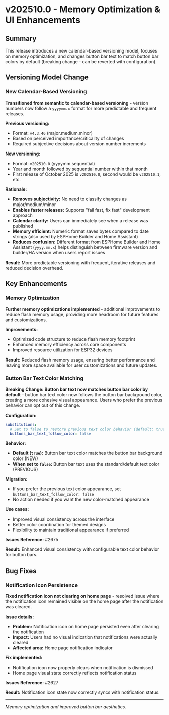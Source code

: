 # v202510.0 - Memory Optimization & UI Enhancements

## Summary

This release introduces a new calendar-based versioning model, focuses on memory optimization,
and changes button bar text to match button bar colors by default (breaking change - can be
reverted with configuration).

## Versioning Model Change

### New Calendar-Based Versioning

**Transitioned from semantic to calendar-based versioning** - version numbers now follow a
`yyyymm.x` format for more predictable and frequent releases.

**Previous versioning:**
- Format: `v4.3.46` (major.medium.minor)
- Based on perceived importance/criticality of changes
- Required subjective decisions about version number increments

**New versioning:**
- Format: `v202510.0` (yyyymm.sequential)
- Year and month followed by sequential number within that month
- First release of October 2025 is `v202510.0`, second would be `v202510.1`, etc.

**Rationale:**
- **Removes subjectivity:** No need to classify changes as major/medium/minor
- **Enables faster releases:** Supports "fail fast, fix fast" development approach
- **Calendar clarity:** Users can immediately see when a release was published
- **Memory efficient:** Numeric format saves bytes compared to date strings (also used by
  ESPHome Builder and Home Assistant)
- **Reduces confusion:** Different format from ESPHome Builder and Home Assistant (`yyyy.mm.x`)
  helps distinguish between firmware version and builder/HA version when users report issues

**Result:** More predictable versioning with frequent, iterative releases and reduced decision overhead.

## Key Enhancements

### Memory Optimization

**Further memory optimizations implemented** - additional improvements to reduce flash memory
usage, providing more headroom for future features and customizations.

**Improvements:**
- Optimized code structure to reduce flash memory footprint
- Enhanced memory efficiency across core components
- Improved resource utilization for ESP32 devices

**Result:** Reduced flash memory usage, ensuring better performance and leaving more space
available for user customizations and future updates.

### Button Bar Text Color Matching

**Breaking Change: Button bar text now matches button bar color by default** - button bar text
color now follows the button bar background color, creating a more cohesive visual appearance.
Users who prefer the previous behavior can opt out of this change.

**Configuration:**
```yaml
substitutions:
  # Set to false to restore previous text color behavior (default: true)
  buttons_bar_text_follow_color: false
```

**Behavior:**
- **Default (`true`):** Button bar text color matches the button bar background color (NEW)
- **When set to `false`:** Button bar text uses the standard/default text color (PREVIOUS)

**Migration:**
- If you prefer the previous text color appearance, set `buttons_bar_text_follow_color: false`
- No action needed if you want the new color-matched appearance

**Use cases:**
- Improved visual consistency across the interface
- Better color coordination for themed designs
- Flexibility to maintain traditional appearance if preferred

**Issues Reference:** #2675

**Result:** Enhanced visual consistency with configurable text color behavior for button bars.

## Bug Fixes

### Notification Icon Persistence

**Fixed notification icon not clearing on home page** - resolved issue where the notification
icon remained visible on the home page after the notification was cleared.

**Issue details:**
- **Problem:** Notification icon on home page persisted even after clearing the notification
- **Impact:** Users had no visual indication that notifications were actually cleared
- **Affected area:** Home page notification indicator

**Fix implemented:**
- Notification icon now properly clears when notification is dismissed
- Home page visual state correctly reflects notification status

**Issues Reference:** #2627

**Result:** Notification icon state now correctly syncs with notification status.

---

*Memory optimization and improved button bar aesthetics.*

